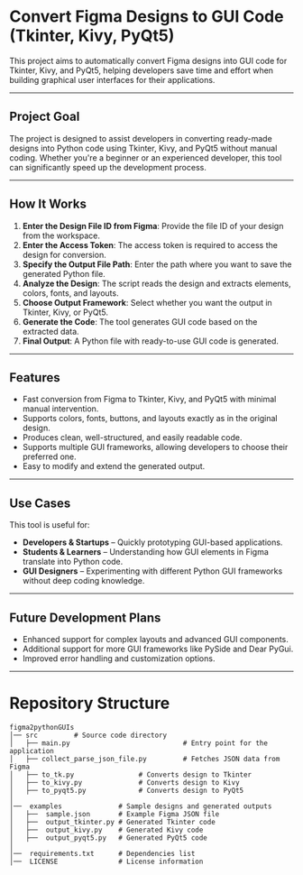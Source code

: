 # Convert Figma Designs to GUI Code (Tkinter, Kivy, PyQt5)

This project aims to automatically convert Figma designs into GUI code for Tkinter, Kivy, and PyQt5, helping developers save time and effort when building graphical user interfaces for their applications.

---

## Project Goal

The project is designed to assist developers in converting ready-made designs into Python code using Tkinter, Kivy, and PyQt5 without manual coding. Whether you're a beginner or an experienced developer, this tool can significantly speed up the development process.

---

## How It Works

1. **Enter the Design File ID from Figma**: Provide the file ID of your design from the workspace.  
2. **Enter the Access Token**: The access token is required to access the design for conversion.  
3. **Specify the Output File Path**: Enter the path where you want to save the generated Python file.  
4. **Analyze the Design**: The script reads the design and extracts elements, colors, fonts, and layouts.  
5. **Choose Output Framework**: Select whether you want the output in Tkinter, Kivy, or PyQt5.  
6. **Generate the Code**: The tool generates GUI code based on the extracted data.  
7. **Final Output**: A Python file with ready-to-use GUI code is generated.  

---

## Features

- Fast conversion from Figma to Tkinter, Kivy, and PyQt5 with minimal manual intervention.
- Supports colors, fonts, buttons, and layouts exactly as in the original design.
- Produces clean, well-structured, and easily readable code.
- Supports multiple GUI frameworks, allowing developers to choose their preferred one.
- Easy to modify and extend the generated output.

---

## Use Cases

This tool is useful for:  

- **Developers & Startups** – Quickly prototyping GUI-based applications.  
- **Students & Learners** – Understanding how GUI elements in Figma translate into Python code.  
- **GUI Designers** – Experimenting with different Python GUI frameworks without deep coding knowledge.  

---

## Future Development Plans

- Enhanced support for complex layouts and advanced GUI components.
- Additional support for more GUI frameworks like PySide and Dear PyGui.
- Improved error handling and customization options.

---

# Repository Structure

```plaintext
figma2pythonGUIs
│── src         # Source code directory
│   ├── main.py                            # Entry point for the application
│   ├── collect_parse_json_file.py         # Fetches JSON data from Figma
│   ├── to_tk.py                # Converts design to Tkinter
│   ├── to_kivy.py              # Converts design to Kivy
│   ├── to_pyqt5.py             # Converts design to PyQt5
│
│──  examples              # Sample designs and generated outputs
│   ├──  sample.json       # Example Figma JSON file
│   ├──  output_tkinter.py # Generated Tkinter code
│   ├──  output_kivy.py    # Generated Kivy code
│   ├──  output_pyqt5.py   # Generated PyQt5 code
│
│──  requirements.txt      # Dependencies list
│──  LICENSE               # License information
```

